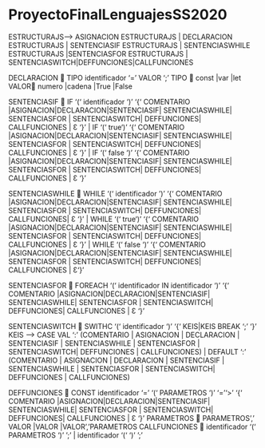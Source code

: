 # ProyectoFinalLenguajesSS2020

ESTRUCTURAJS--> ASIGNACION ESTRUCTURAJS | DECLARACION ESTRUCTURAJS | SENTENCIASIF ESTRUCTURAJS | SENTENCIASWHILE ESTRUCTURAJS |SENTENCIASFOR ESTRUCTURAJS | SENTENCIASWITCH|DEFFUNCIONES|CALLFUNCIONES

DECLARACION  TIPO identificador ‘=’ VALOR ‘;’
              TIPO  const
	              |var
	              |let
             VALOR numero
		|cadena
		|True
		|False

SENTENCIASIF  IF ‘(‘ identificador ‘)’ ‘{‘  COMENTARIO |ASIGNACION|DECLARACION|SENTENCIASIF| SENTENCIASWHILE| SENTENCIASFOR | SENTENCIASWITCH| DEFFUNCIONES| CALLFUNCIONES | Ɛ ‘}’
		   | IF ‘(‘ true‘)’ ‘{‘  COMENTARIO |ASIGNACION|DECLARACION|SENTENCIASIF| SENTENCIASWHILE| SENTENCIASFOR | SENTENCIASWITCH| DEFFUNCIONES| CALLFUNCIONES | Ɛ ‘}’
	                 | IF ‘(‘ false ‘)’ ‘{‘  COMENTARIO |ASIGNACION|DECLARACION|SENTENCIASIF| SENTENCIASWHILE| SENTENCIASFOR | SENTENCIASWITCH| DEFFUNCIONES| CALLFUNCIONES | Ɛ ‘}’


SENTENCIASWHILE  WHILE ‘(‘ identificador ’)’  ‘{‘  COMENTARIO |ASIGNACION|DECLARACION|SENTENCIASIF| SENTENCIASWHILE| SENTENCIASFOR | SENTENCIASWITCH| DEFFUNCIONES| CALLFUNCIONES| Ɛ ‘}’
                                  | WHILE ‘(‘ true‘)’ ‘{‘  COMENTARIO |ASIGNACION|DECLARACION|SENTENCIASIF| SENTENCIASWHILE| SENTENCIASFOR | SENTENCIASWITCH| DEFFUNCIONES| CALLFUNCIONES | Ɛ ‘}’
	                    | WHILE ‘(‘ false ‘)’ ‘{‘  COMENTARIO |ASIGNACION|DECLARACION|SENTENCIASIF| SENTENCIASWHILE| SENTENCIASFOR | SENTENCIASWITCH| DEFFUNCIONES| CALLFUNCIONES | Ɛ‘}’

SENTENCIASFOR  FOREACH ‘(‘ identificador IN identificador ‘)’ ‘{‘  COMENTARIO |ASIGNACION|DECLARACION|SENTENCIASIF| SENTENCIASWHILE| SENTENCIASFOR | SENTENCIASWITCH| DEFFUNCIONES| CALLFUNCIONES | Ɛ ‘}’

SENTENCIASWITCH  SWITHC ‘(‘ identificador ‘)’   ‘{‘ KEIS|KEIS BREAK ‘;’ ‘}’
                                KEIS --> CASE VAL ‘:’ (COMENTARIO | ASIGNACION | DECLARACION | SENTENCIASIF | SENTENCIASWHILE | SENTENCIASFOR | SENTENCIASWITCH| DEFFUNCIONES | CALLFUNCIONES)
                                         | DEFAULT ‘:’ (COMENTARIO | ASIGNACION | DECLARACION | SENTENCIASIF | SENTENCIASWHILE | SENTENCIASFOR | SENTENCIASWITCH| DEFFUNCIONES | CALLFUNCIONES) 

DEFFUNCIONES   CONST identificador ‘=’  ‘(‘ PARAMETROS ‘)’ ‘=’‘>’ ‘{‘  COMENTARIO |ASIGNACION|DECLARACION|SENTENCIASIF| SENTENCIASWHILE| SENTENCIASFOR | SENTENCIASWITCH| DEFFUNCIONES| CALLFUNCIONES | Ɛ ‘}’
                                PARAMETROS  PARAMETROS’,’ VALOR
                                                            |VALOR
                                                            |VALOR’,’PARAMETROS
CALLFUNCIONES  identificador ‘(‘ PARAMETROS  ‘)’ ’;’
                                  | identificador ‘(‘  ‘)’ ’;’

	
	


